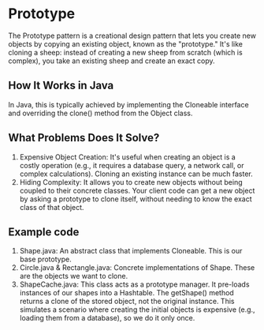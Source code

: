 # Prototype
The Prototype pattern is a creational design pattern that lets you create new objects by copying an existing object, known as the "prototype." It's like cloning a sheep: instead of creating a new sheep from scratch (which is complex), you take an existing sheep and create an exact copy.

## How It Works in Java
In Java, this is typically achieved by implementing the Cloneable interface and overriding the clone() method from the Object class.

## What Problems Does It Solve?
1. Expensive Object Creation: It's useful when creating an object is a costly operation (e.g., it requires a database query, a network call, or complex calculations). Cloning an existing instance can be much faster.
2. Hiding Complexity: It allows you to create new objects without being coupled to their concrete classes. Your client code can get a new object by asking a prototype to clone itself, without needing to know the exact class of that object.

## Example code
1. Shape.java: An abstract class that implements Cloneable. This is our base prototype.
2. Circle.java & Rectangle.java: Concrete implementations of Shape. These are the objects we want to clone.
3. ShapeCache.java: This class acts as a prototype manager. It pre-loads instances of our shapes into a Hashtable. The getShape() method returns a clone of the stored object, not the original instance. This simulates a scenario where creating the initial objects is expensive (e.g., loading them from a database), so we do it only once.
